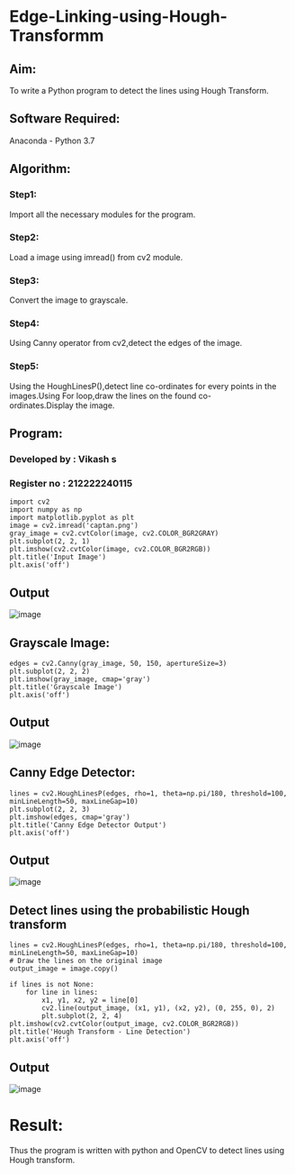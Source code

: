 # Edge-Linking-using-Hough-Transformm
## Aim:
To write a Python program to detect the lines using Hough Transform.

## Software Required:
Anaconda - Python 3.7

## Algorithm:

### Step1:
Import all the necessary modules for the program.

### Step2:
Load a image using imread() from cv2 module.

### Step3:
Convert the image to grayscale.

### Step4:
Using Canny operator from cv2,detect the edges of the image.

### Step5:
Using the HoughLinesP(),detect line co-ordinates for every points in the images.Using For loop,draw the lines on the found co-ordinates.Display the image.

## Program:

### Developed by : Vikash s
### Register no : 212222240115
```
import cv2
import numpy as np
import matplotlib.pyplot as plt
image = cv2.imread('captan.png') 
gray_image = cv2.cvtColor(image, cv2.COLOR_BGR2GRAY)
plt.subplot(2, 2, 1)
plt.imshow(cv2.cvtColor(image, cv2.COLOR_BGR2RGB))
plt.title('Input Image')
plt.axis('off')
```
## Output

![image](https://github.com/user-attachments/assets/718cb501-4f38-432d-a414-9f87067ddc02)

## Grayscale Image:
```
edges = cv2.Canny(gray_image, 50, 150, apertureSize=3)
plt.subplot(2, 2, 2)
plt.imshow(gray_image, cmap='gray')
plt.title('Grayscale Image')
plt.axis('off')
```
## Output

![image](https://github.com/user-attachments/assets/2786b059-060c-4ada-968b-f8c0bbb519b3)

## Canny Edge Detector:
```
lines = cv2.HoughLinesP(edges, rho=1, theta=np.pi/180, threshold=100, minLineLength=50, maxLineGap=10)
plt.subplot(2, 2, 3)
plt.imshow(edges, cmap='gray')
plt.title('Canny Edge Detector Output')
plt.axis('off')
```
## Output

![image](https://github.com/user-attachments/assets/80e1560e-7f11-40b0-bb40-ac8d2ea8c526)

## Detect lines using the probabilistic Hough transform
```
lines = cv2.HoughLinesP(edges, rho=1, theta=np.pi/180, threshold=100, minLineLength=50, maxLineGap=10)
# Draw the lines on the original image
output_image = image.copy()

if lines is not None:
    for line in lines:
        x1, y1, x2, y2 = line[0]
        cv2.line(output_image, (x1, y1), (x2, y2), (0, 255, 0), 2)
        plt.subplot(2, 2, 4)
plt.imshow(cv2.cvtColor(output_image, cv2.COLOR_BGR2RGB))
plt.title('Hough Transform - Line Detection')
plt.axis('off')
```
## Output

![image](https://github.com/user-attachments/assets/3238ff31-1b48-40c6-bdb7-93bb8ae71992)

# Result:
Thus the program is written with python and OpenCV to detect lines using Hough transform.
